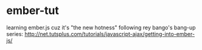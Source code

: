 ember-tut
=========

learning ember.js cuz it's "the new hotness"
following rey bango's bang-up series: http://net.tutsplus.com/tutorials/javascript-ajax/getting-into-ember-js/
